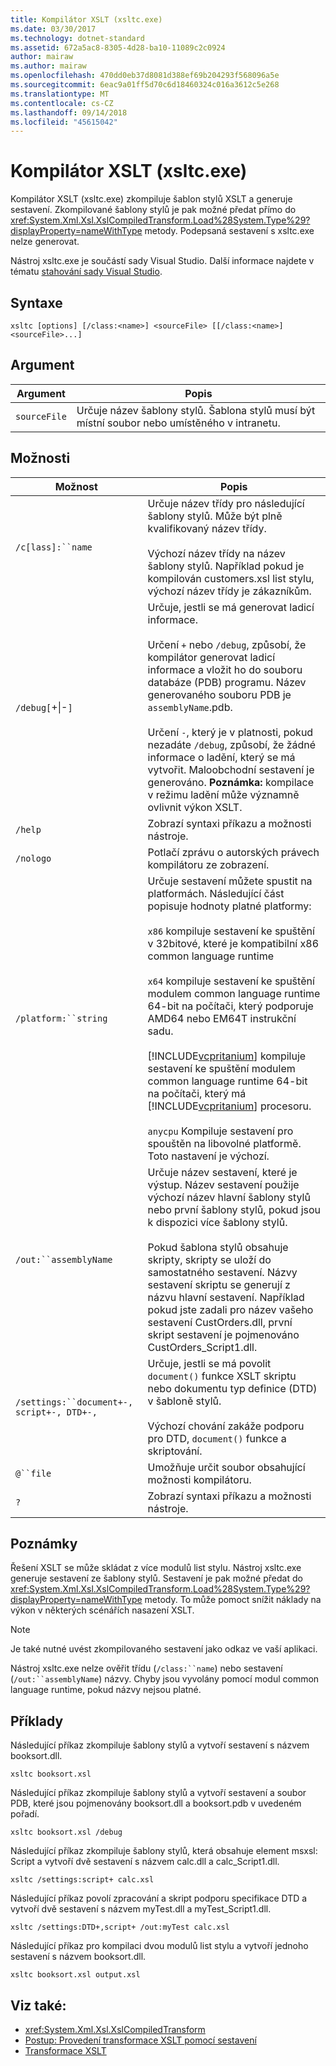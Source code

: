 ```yaml
---
title: Kompilátor XSLT (xsltc.exe)
ms.date: 03/30/2017
ms.technology: dotnet-standard
ms.assetid: 672a5ac8-8305-4d28-ba10-11089c2c0924
author: mairaw
ms.author: mairaw
ms.openlocfilehash: 470dd0eb37d8081d388ef69b204293f568096a5e
ms.sourcegitcommit: 6eac9a01ff5d70c6d18460324c016a3612c5e268
ms.translationtype: MT
ms.contentlocale: cs-CZ
ms.lasthandoff: 09/14/2018
ms.locfileid: "45615042"
---
```

# <a name="xslt-compiler-xsltcexe"></a>Kompilátor XSLT (xsltc.exe)
Kompilátor XSLT (xsltc.exe) zkompiluje šablon stylů XSLT a generuje sestavení. Zkompilované šablony stylů je pak možné předat přímo do <xref:System.Xml.Xsl.XslCompiledTransform.Load%28System.Type%29?displayProperty=nameWithType> metody. Podepsaná sestavení s xsltc.exe nelze generovat.  
  
 Nástroj xsltc.exe je součástí sady Visual Studio. Další informace najdete v tématu [stahování sady Visual Studio](https://aka.ms/vsdownload?utm_source=mscom&utm_campaign=msdocs).  
  
## <a name="syntax"></a>Syntaxe  
  
```  
xsltc [options] [/class:<name>] <sourceFile> [[/class:<name>] <sourceFile>...]  
```  
  
## <a name="argument"></a>Argument  
  
|Argument|Popis|  
|--------------|-----------------|  
|`sourceFile`|Určuje název šablony stylů. Šablona stylů musí být místní soubor nebo umístěného v intranetu.|  
  
## <a name="options"></a>Možnosti  
  
|Možnost|Popis|  
|------------|-----------------|  
|`/c[lass]:``name`|Určuje název třídy pro následující šablony stylů. Může být plně kvalifikovaný název třídy.<br /><br /> Výchozí název třídy na název šablony stylů. Například pokud je kompilován customers.xsl list stylu, výchozí název třídy je zákazníkům.|  
|`/debug[`+&#124;-`]`|Určuje, jestli se má generovat ladicí informace.<br /><br /> Určení `+` nebo `/debug`, způsobí, že kompilátor generovat ladicí informace a vložit ho do souboru databáze (PDB) programu. Název generovaného souboru PDB je `assemblyName`.pdb.<br /><br /> Určení `-`, který je v platnosti, pokud nezadáte `/debug`, způsobí, že žádné informace o ladění, který se má vytvořit. Maloobchodní sestavení je generováno. **Poznámka:** kompilace v režimu ladění může významně ovlivnit výkon XSLT.|  
|`/help`|Zobrazí syntaxi příkazu a možnosti nástroje.|  
|`/nologo`|Potlačí zprávu o autorských právech kompilátoru ze zobrazení.|  
|`/platform:``string`|Určuje sestavení můžete spustit na platformách. Následující část popisuje hodnoty platné platformy:<br /><br /> `x86` kompiluje sestavení ke spuštění v 32bitové, které je kompatibilní x86 common language runtime<br /><br /> `x64` kompiluje sestavení ke spuštění modulem common language runtime 64-bit na počítači, který podporuje AMD64 nebo EM64T instrukční sadu.<br /><br /> [!INCLUDE[vcpritanium](../../../../includes/vcpritanium-md.md)] kompiluje sestavení ke spuštění modulem common language runtime 64-bit na počítači, který má [!INCLUDE[vcpritanium](../../../../includes/vcpritanium-md.md)] procesoru.<br /><br /> `anycpu` Kompiluje sestavení pro spouštěn na libovolné platformě. Toto nastavení je výchozí.|  
|`/out:``assemblyName`|Určuje název sestavení, které je výstup. Název sestavení použije výchozí název hlavní šablony stylů nebo první šablony stylů, pokud jsou k dispozici více šablony stylů.<br /><br /> Pokud šablona stylů obsahuje skripty, skripty se uloží do samostatného sestavení. Názvy sestavení skriptu se generují z názvu hlavní sestavení. Například pokud jste zadali pro název vašeho sestavení CustOrders.dll, první skript sestavení je pojmenováno CustOrders_Script1.dll.|  
|`/settings:``document+-, script+-, DTD+-,`|Určuje, jestli se má povolit `document()` funkce XSLT skriptu nebo dokumentu typ definice (DTD) v šabloně stylů.<br /><br /> Výchozí chování zakáže podporu pro DTD, `document()` funkce a skriptování.|  
|`@``file`|Umožňuje určit soubor obsahující možnosti kompilátoru.|  
|`?`|Zobrazí syntaxi příkazu a možnosti nástroje.|  
  
## <a name="remarks"></a>Poznámky  
 Řešení XSLT se může skládat z více modulů list stylu. Nástroj xsltc.exe generuje sestavení ze šablony stylů. Sestavení je pak možné předat do <xref:System.Xml.Xsl.XslCompiledTransform.Load%28System.Type%29?displayProperty=nameWithType> metody. To může pomoct snížit náklady na výkon v některých scénářích nasazení XSLT.  
  
> [!NOTE]
>  Je také nutné uvést zkompilovaného sestavení jako odkaz ve vaší aplikaci.  
  
 Nástroj xsltc.exe nelze ověřit třídu (`/class:``name`) nebo sestavení (`/out:``assemblyName`) názvy. Chyby jsou vyvolány pomocí modul common language runtime, pokud názvy nejsou platné.  
  
## <a name="examples"></a>Příklady  
 Následující příkaz zkompiluje šablony stylů a vytvoří sestavení s názvem booksort.dll.  
  
```  
xsltc booksort.xsl  
```  
  
 Následující příkaz zkompiluje šablony stylů a vytvoří sestavení a soubor PDB, které jsou pojmenovány booksort.dll a booksort.pdb v uvedeném pořadí.  
  
```  
xsltc booksort.xsl /debug  
```  
  
 Následující příkaz zkompiluje šablony stylů, která obsahuje element msxsl: Script a vytvoří dvě sestavení s názvem calc.dll a calc_Script1.dll.  
  
```  
xsltc /settings:script+ calc.xsl  
```  
  
 Následující příkaz povolí zpracování a skript podporu specifikace DTD a vytvoří dvě sestavení s názvem myTest.dll a myTest_Script1.dll.  
  
```  
xsltc /settings:DTD+,script+ /out:myTest calc.xsl  
```  
  
 Následující příkaz pro kompilaci dvou modulů list stylu a vytvoří jednoho sestavení s názvem booksort.dll.  
  
```  
xsltc booksort.xsl output.xsl  
```  
  
## <a name="see-also"></a>Viz také:

- <xref:System.Xml.Xsl.XslCompiledTransform>  
- [Postup: Provedení transformace XSLT pomocí sestavení](../../../../docs/standard/data/xml/how-to-perform-an-xslt-transformation-by-using-an-assembly.md)  
- [Transformace XSLT](../../../../docs/standard/data/xml/xslt-transformations.md)
